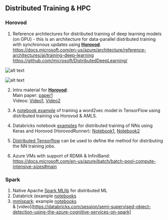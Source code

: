 ## Distributed Training & HPC 
### Horovod 
1) Reference architectures for distributed training of deep learning models (on GPU) - this is an architecture for data-parallel distributed training with synchronous updates using [**Horovod**](https://github.com/horovod/horovod).<br> 
https://docs.microsoft.com/en-us/azure/architecture/reference-architectures/ai/training-deep-learning  
https://github.com/microsoft/DistributedDeepLearning/

![alt text](https://docs.microsoft.com/en-us/azure/architecture/reference-architectures/ai/_images/distributed_dl_flow.png)

![alt text](https://docs.microsoft.com/en-us/azure/architecture/reference-architectures/ai/_images/distributed_dl_architecture.png)

2) Intro material for [**Horovod**](https://github.com/horovod/horovod):<br>
Main paper: [paper1](https://arxiv.org/pdf/1802.05799.pdf)<br>
Videos: [Video1](https://www.youtube.com/watch?v=SphfeTl70MI), [Video2](https://www.youtube.com/watch?v=4y0TDK3KoCA)<br>

3) A [notebook example](https://notebooks.azure.com/azureml/projects/azureml-getting-started/html/how-to-use-azureml/training-with-deep-learning/distributed-tensorflow-with-horovod/distributed-tensorflow-with-horovod.ipynb) of training a word2vec model in TensorFlow using distributed training via Horovod & AMLS.<br>

5) Databricks notebook [examples](https://databricks.com/tensorflow/getting-started-with-tensorflow-on-databricks#resources) for distributed training of NNs using Keras and Horovod (HorovodRunner): [Notebook1](https://docs.databricks.com/applications/deep-learning/distributed-training/mnist-tensorflow-keras.html), [Notebook2](https://pages.databricks.com/rs/094-YMS-629/images/keras-hvdrunner-mlflow-mnist-sample.html?_ga=2.69518672.1122370517.1566311733-1893883089.1566311733) <br>

6) [Distributed Tensorflow](https://www.tensorflow.org/guide/distribute_strategy) can be used to define the method for distributing the NN training jobs. <br>

7) Azure VMs with support of RDMA & InfiniBand:<br>
https://docs.microsoft.com/en-us/azure/batch/batch-pool-compute-intensive-sizes#main

### Spark 
1) Native Apache [Spark MLlib](https://spark.apache.org/mllib/) for distributed ML<br>
2) Databrick (example [notebooks](https://databricks.com/resources/type/example-notebook)<br>
3) [mmlspark](https://mmlspark.blob.core.windows.net/website/index.html): example [notebooks](https://github.com/Azure/mmlspark/tree/master/notebooks/samples)<br> & [video](https://databricks.com/session/semi-supervised-object-detection-using-the-azure-cognitive-services-on-spark]

